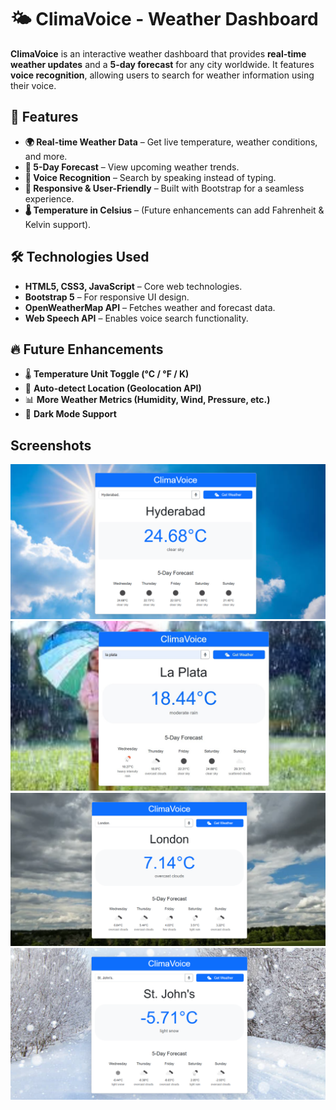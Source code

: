 
# 🌤 ClimaVoice - Weather Dashboard

**ClimaVoice** is an interactive weather dashboard that provides **real-time weather updates** and a **5-day forecast** for any city worldwide. It features **voice recognition**, allowing users to search for weather information using their voice.

## 🚀 Features

- **🌍 Real-time Weather Data** – Get live temperature, weather conditions, and more.
- **📆 5-Day Forecast** – View upcoming weather trends.
- **🎤 Voice Recognition** – Search by speaking instead of typing.
- **🔄 Responsive & User-Friendly** – Built with Bootstrap for a seamless experience.
- **🌡 Temperature in Celsius** – (Future enhancements can add Fahrenheit & Kelvin support).

## 🛠️ Technologies Used

- **HTML5, CSS3, JavaScript** – Core web technologies.
- **Bootstrap 5** – For responsive UI design.
- **OpenWeatherMap API** – Fetches weather and forecast data.
- **Web Speech API** – Enables voice search functionality.

## 🔥 Future Enhancements

- 🌡 **Temperature Unit Toggle (°C / °F / K)**
- 📍 **Auto-detect Location (Geolocation API)**
- 📊 **More Weather Metrics (Humidity, Wind, Pressure, etc.)**
- 🌙 **Dark Mode Support**

## Screenshots

![screenshot ](images/ClimaVoice1.jpg)
![screenshot ](images/ClimaVoice2.jpg)
![screenshot ](images/ClimaVoice3.jpg)
![screenshot ](images/ClimaVoice4.jpg)

